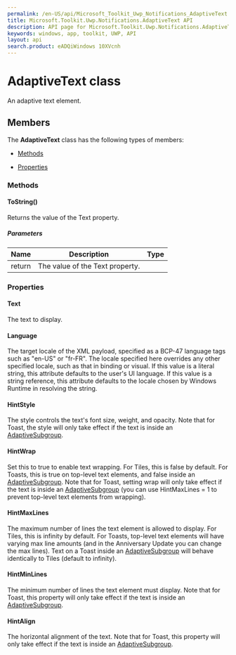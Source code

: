 ```yaml
---
permalink: /en-US/api/Microsoft_Toolkit_Uwp_Notifications_AdaptiveText.htm
title: Microsoft.Toolkit.Uwp.Notifications.AdaptiveText API 
description: API page for Microsoft.Toolkit.Uwp.Notifications.AdaptiveText
keywords: windows, app, toolkit, UWP, API
layout: api
search.product: eADQiWindows 10XVcnh
---
```



# AdaptiveText class

An adaptive text element.

## Members

The **AdaptiveText** class has the following types of members:

* [Methods](#Methods)

* [Properties](#Properties)

### Methods

#### ToString()

Returns the value of the Text property.

##### Parameters



| Name | Description | Type || --- | --- | --- || return |The value of the Text property. |


### Properties

#### Text

The text to display.



#### Language

The target locale of the XML payload, specified as a BCP-47 language tags such as "en-US" or "fr-FR". The locale specified here overrides any other specified locale, such as that in binding or visual. If this value is a literal string, this attribute defaults to the user's UI language. If this value is a string reference, this attribute defaults to the locale chosen by Windows Runtime in resolving the string.



#### HintStyle

The style controls the text's font size, weight, and opacity. Note that for Toast, the style will only take effect if the text is inside an [AdaptiveSubgroup](Microsoft_Toolkit_Uwp_Notifications_AdaptiveSubgroup.htm).



#### HintWrap

Set this to true to enable text wrapping. For Tiles, this is false by default. For Toasts, this is true on top-level text elements, and false inside an [AdaptiveSubgroup](Microsoft_Toolkit_Uwp_Notifications_AdaptiveSubgroup.htm). Note that for Toast, setting wrap will only take effect if the text is inside an [AdaptiveSubgroup](Microsoft_Toolkit_Uwp_Notifications_AdaptiveSubgroup.htm) (you can use HintMaxLines = 1 to prevent top-level text elements from wrapping).



#### HintMaxLines

The maximum number of lines the text element is allowed to display. For Tiles, this is infinity by default. For Toasts, top-level text elements will have varying max line amounts (and in the Anniversary Update you can change the max lines). Text on a Toast inside an [AdaptiveSubgroup](Microsoft_Toolkit_Uwp_Notifications_AdaptiveSubgroup.htm) will behave identically to Tiles (default to infinity).



#### HintMinLines

The minimum number of lines the text element must display. Note that for Toast, this property will only take effect if the text is inside an [AdaptiveSubgroup](Microsoft_Toolkit_Uwp_Notifications_AdaptiveSubgroup.htm).



#### HintAlign

The horizontal alignment of the text. Note that for Toast, this property will only take effect if the text is inside an [AdaptiveSubgroup](Microsoft_Toolkit_Uwp_Notifications_AdaptiveSubgroup.htm).



